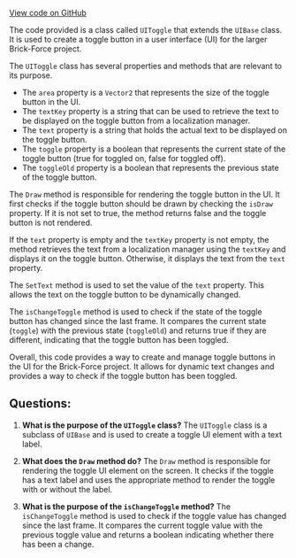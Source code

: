 [View code on GitHub](https://github.com/TieHaxJan/Brick-Force/Assembly-CSharp\UIToggle.cs)

The code provided is a class called `UIToggle` that extends the `UIBase` class. It is used to create a toggle button in a user interface (UI) for the larger Brick-Force project. 

The `UIToggle` class has several properties and methods that are relevant to its purpose. 

- The `area` property is a `Vector2` that represents the size of the toggle button in the UI.
- The `textKey` property is a string that can be used to retrieve the text to be displayed on the toggle button from a localization manager.
- The `text` property is a string that holds the actual text to be displayed on the toggle button.
- The `toggle` property is a boolean that represents the current state of the toggle button (true for toggled on, false for toggled off).
- The `toggleOld` property is a boolean that represents the previous state of the toggle button.

The `Draw` method is responsible for rendering the toggle button in the UI. It first checks if the toggle button should be drawn by checking the `isDraw` property. If it is not set to true, the method returns false and the toggle button is not rendered. 

If the `text` property is empty and the `textKey` property is not empty, the method retrieves the text from a localization manager using the `textKey` and displays it on the toggle button. Otherwise, it displays the text from the `text` property.

The `SetText` method is used to set the value of the `text` property. This allows the text on the toggle button to be dynamically changed.

The `isChangeToggle` method is used to check if the state of the toggle button has changed since the last frame. It compares the current state (`toggle`) with the previous state (`toggleOld`) and returns true if they are different, indicating that the toggle button has been toggled.

Overall, this code provides a way to create and manage toggle buttons in the UI for the Brick-Force project. It allows for dynamic text changes and provides a way to check if the toggle button has been toggled.
## Questions: 
 1. **What is the purpose of the `UIToggle` class?**
The `UIToggle` class is a subclass of `UIBase` and is used to create a toggle UI element with a text label.

2. **What does the `Draw` method do?**
The `Draw` method is responsible for rendering the toggle UI element on the screen. It checks if the toggle has a text label and uses the appropriate method to render the toggle with or without the label.

3. **What is the purpose of the `isChangeToggle` method?**
The `isChangeToggle` method is used to check if the toggle value has changed since the last frame. It compares the current toggle value with the previous toggle value and returns a boolean indicating whether there has been a change.